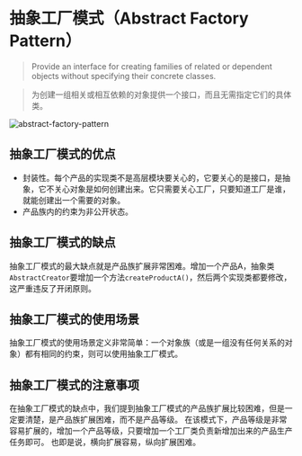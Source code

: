 # 抽象工厂模式（Abstract Factory Pattern）

> Provide an interface for creating families of related or dependent objects without specifying their concrete classes.

> 为创建一组相关或相互依赖的对象提供一个接口，而且无需指定它们的具体类。

![abstract-factory-pattern](abstract-factory-pattern.svg)

## 抽象工厂模式的优点

* 封装性。每个产品的实现类不是高层模块要关心的，它要关心的是接口，是抽象，它不关心对象是如何创建出来。它只需要关心工厂，只要知道工厂是谁，就能创建出一个需要的对象。
* 产品族内的约束为非公开状态。

## 抽象工厂模式的缺点

抽象工厂模式的最大缺点就是产品族扩展非常困难。增加一个产品A，抽象类`AbstractCreator`要增加一个方法`createProductA()`，然后两个实现类都要修改，这严重违反了开闭原则。

## 抽象工厂模式的使用场景

抽象工厂模式的使用场景定义非常简单：一个对象族（或是一组没有任何关系的对象）都有相同的约束，则可以使用抽象工厂模式。

## 抽象工厂模式的注意事项

在抽象工厂模式的缺点中，我们提到抽象工厂模式的产品族扩展比较困难，但是一定要清楚，是产品族扩展困难，而不是产品等级。
在该模式下，产品等级是非常容易扩展的，增加一个产品等级，只要增加一个工厂类负责新增加出来的产品生产任务即可。
也即是说，横向扩展容易，纵向扩展困难。
